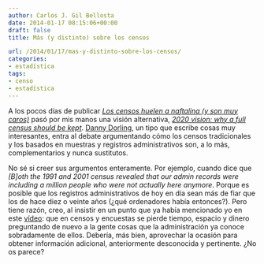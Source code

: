 ```yaml
---
author: Carlos J. Gil Bellosta
date: 2014-01-17 08:15:06+00:00
draft: false
title: Más (y distinto) sobre los censos

url: /2014/01/17/mas-y-distinto-sobre-los-censos/
categories:
- estadística
tags:
- censo
- estadística
---
```


A los pocos días de publicar [_Los censos huelen a naftalina (y son muy caros)_](http://www.datanalytics.com/blog/2014/01/03/los-censos-huelen-a-naftalina-y-son-muy-caros/) pasó por mis manos una visión alternativa, [_2020 vision: why a full census should be kept_](http://www.statslife.org.uk/opinion/1016-2020-vision-why-a-full-census-should-be-kept). [Danny Dorling](http://en.wikipedia.org/wiki/Danny_Dorling), un tipo que escribe cosas muy interesantes, entra al debate argumentando cómo los censos tradicionales y los basados en muestras y registros administrativos son, a lo más, complementarios y nunca sustitutos.

No sé si creer sus argumentos enteramente. Por ejemplo, cuando dice que _[B]oth the 1991 and 2001 census revealed that our admin records were including a million people who were not actually here anymore_. Porque es posible que los registros administrativos de hoy en día sean más de fiar que los de hace diez o veinte años (¿qué ordenadores había entonces?). Pero tiene razón, creo, al insistir en un punto que ya había mencionado yo en este [vídeo](http://www.datanalytics.com/blog/2013/06/26/video-de-la-charla-sobre-la-epa-y-mas-cosas-en-medialab-prado/): que en censos y encuestas se pierde tiempo, espacio y dinero preguntando de nuevo a la gente cosas que la administración ya conoce sobradamente de ellos. Debería, más bien, aprovechar la ocasión para obtener información adicional, anteriormente desconocida y pertinente. ¿No os parece?
